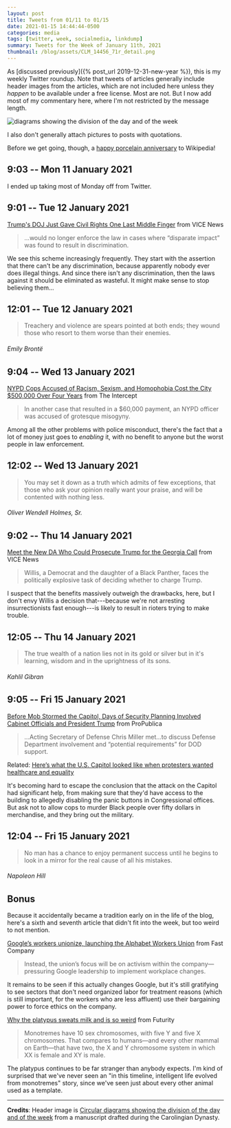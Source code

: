 ```yaml
---
layout: post
title: Tweets from 01/11 to 01/15
date: 2021-01-15 14:44:44-0500
categories: media
tags: [twitter, week, socialmedia, linkdump]
summary: Tweets for the Week of January 11th, 2021
thumbnail: /blog/assets/CLM_14456_71r_detail.png
---
```


As [discussed previously]({% post_url 2019-12-31-new-year %}), this is my weekly Twitter roundup.  Note that tweets of articles generally include header images from the articles, which are not included here unless they *happen* to be available under a free license.  Most are not.  But I now add most of my commentary here, where I'm not restricted by the message length.

![diagrams showing the division of the day and of the week](/blog/assets/CLM_14456_71r_detail.png "diagrams showing the division of the day and of the week")

I also don't generally attach pictures to posts with quotations.

Before we get going, though, a [happy porcelain anniversary](https://diff.wikimedia.org/2021/01/01/you-are-invited-to-wikipedias-20th-birthday-party/) to Wikipedia!

## 9:03 -- Mon 11 January 2021

I ended up taking most of Monday off from Twitter.

## 9:01 -- Tue 12 January 2021

[<i class="fab fa-twitter-square"></i>](https://jcolag.github.io/twitter/1348993383319089153) [Trump's DOJ Just Gave Civil Rights One Last Middle Finger](https://www.vice.com/en/article/n7v4qx/trumps-doj-just-gave-civil-rights-one-last-middle-finger) from VICE News

 > ...would no longer enforce the law in cases where “disparate impact” was found to result in discrimination.

We see this scheme increasingly frequently.  They start with the assertion that there can't be any discrimination, because apparently nobody ever does illegal things.  And since there isn't any discrimination, then the laws against it should be eliminated as wasteful.  It might make sense to stop believing them...

## 12:01 -- Tue 12 January 2021

[<i class="fab fa-twitter"></i>](https://jcolag.github.io/twitter/1349038681785421825)

 > Treachery and violence are spears pointed at both ends; they wound those who resort to them worse than their enemies.

###### Emily Brontë

## 9:04 -- Wed 13 January 2021

[<i class="fab fa-twitter-square"></i>](https://jcolag.github.io/twitter/1349356526121734150) [NYPD Cops Accused of Racism, Sexism, and Homophobia Cost the City $500,000 Over Four Years](https://theintercept.com/2021/01/06/nypd-lawsuits-complaints-bias/) from The Intercept

 > In another case that resulted in a $60,000 payment, an NYPD officer was accused of grotesque misogyny.

Among all the other problems with police misconduct, there's the fact that a lot of money just goes to *enabling* it, with no benefit to anyone but the worst people in law enforcement.

## 12:02 -- Wed 13 January 2021

[<i class="fab fa-twitter"></i>](https://jcolag.github.io/twitter/1349401321468686337)

 > You may set it down as a truth which admits of few exceptions, that those who ask your opinion really want your praise, and will be contented with nothing less.

###### Oliver Wendell Holmes, Sr.

## 9:02 -- Thu 14 January 2021

[<i class="fab fa-twitter-square"></i>](https://jcolag.github.io/twitter/1349718410700206080) [Meet the New DA Who Could Prosecute Trump for the Georgia Call](https://www.vice.com/en/article/k7anp9/meet-the-new-da-who-could-prosecute-trump-for-the-georgia-call) from VICE News

 > Willis, a Democrat and the daughter of a Black Panther, faces the politically explosive task of deciding whether to charge Trump.

I suspect that the benefits massively outweigh the drawbacks, here, but I don't envy Willis a decision that---because we're not arresting insurrectionists fast enough---is likely to result in rioters trying to make trouble.

## 12:05 -- Thu 14 January 2021

[<i class="fab fa-twitter"></i>](https://jcolag.github.io/twitter/1349764464518852611)

 > The true wealth of a nation lies not in its gold or silver but in it's learning, wisdom and in the uprightness of its sons.

###### Kahlil Gibran

## 9:05 -- Fri 15 January 2021

[<i class="fab fa-twitter-square"></i>](https://jcolag.github.io/twitter/1350081554144399362) [Before Mob Stormed the Capitol, Days of Security Planning Involved Cabinet Officials and President Trump](https://www.propublica.org/article/before-mob-stormed-the-capitol-days-of-security-planning-involved-cabinet-officials-and-president-trump#1041537) from ProPublica

 > ...Acting Secretary of Defense Chris Miller met...to discuss Defense Department involvement and “potential requirements” for DOD support.

Related: [Here’s what the U.S. Capitol looked like when protesters wanted healthcare and equality](https://www.fastcompany.com/90591745/heres-what-the-u-s-capitol-looked-like-when-protestors-wanted-healthcare-and-equality)

It's becoming hard to escape the conclusion that the attack on the Capitol had significant help, from making sure that they'd have access to the building to allegedly disabling the panic buttons in Congressional offices.  But ask not to allow cops to murder Black people over fifty dollars in merchandise, and they bring out the military.

## 12:04 -- Fri 15 January 2021

[<i class="fab fa-twitter"></i>](https://jcolag.github.io/twitter/1350126600478576646)

 > No man has a chance to enjoy permanent success until he begins to look in a mirror for the real cause of all his mistakes.

###### Napoleon Hill

## Bonus

Because it accidentally became a tradition early on in the life of the blog, here's a sixth and seventh article that didn't fit into the week, but too weird to not mention.

<i class="fas fa-square"></i> [Google’s workers unionize, launching the Alphabet Workers Union](https://www.fastcompany.com/90590668/googles-workers-unionize-launching-the-alphabet-workers-union) from Fast Company

 > Instead, the union’s focus will be on activism within the company—pressuring Google leadership to implement workplace changes.

It remains to be seen if this actually changes Google, but it's still gratifying to see sectors that don't need organized labor for treatment reasons (which is still important, for the workers who are less affluent) use their bargaining power to force ethics on the company.

<i class="fas fa-square"></i> [Why the platypus sweats milk and is so weird](https://www.futurity.org/platypus-genome-mapping-monotremes-2497502-2/) from Futurity

 > Monotremes have 10 sex chromosomes, with five Y and five X chromosomes. That compares to humans—and every other mammal on Earth—that have two, the X and Y chromosome system in which XX is female and XY is male.

The platypus continues to be far stranger than anybody expects.  I'm kind of surprised that we've never seen an "in this timeline, intelligent life evolved from monotremes" story, since we've seen just about every other animal used as a template.

* * *

**Credits**:  Header image is [Circular diagrams showing the division of the day and of the week](https://en.wikipedia.org/wiki/Week#/media/File:CLM_14456_71r_detail.jpg) from a manuscript drafted during the Carolingian Dynasty.
